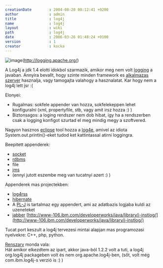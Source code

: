 ```yaml
---
creationDate        : 2004-08-20 00:12:41 +0200 
author              : admin 
title               : log4j 
name                : log4j 
layout              : wiki 
path                : log4j 
date                : 2006-03-26 01:48:24 +0100 
version             : 1 
creator             : kocka 
---
```

![image](http://logging.apache.org/log4j/docs/images/logo.jpg)(http://logging.apache.org/)

A Log4j a jdk 1.4 elotti idokbol szarmazik, amikor meg nem volt [logging](Logging.html) a javaban. Annyira bevallt, hogy szinte minden framework es [alkalmazas szerver](Alkalmazas%20Szerver.html) hasznalja, vagy tamogajta valahogy a hasznalatat. Kar hogy nem a log4j lett jsr :(

Elonyei:

*   Rugalmas: sokfele appender van hozza, sokfelekeppen lehet konfiguralni (xml, propertyfile, stb, vagy amit irsz hozza :) )
*   Biztonsagos: a loging rendszer nem dob hibat, igy ha a rendszerben csak a logging konfigot szurtad el meg mindig megy a szoftvered.

Nagyon hasznos [eclipse](Eclipse.html) tool hozza a [log4e](log4e.html), amivel az idiota System.out.println()-eket tudod ket kattintassal atirni loggingra.

Beepitett appenderek:

*   [socket](Missing.html)
*   [rdbms](RDBMS.html)
*   file
*   [jms](JMS.html)
*   (ennyi jutott eszembe meg van tucatnyi azert :) )

Appenderek mas projectekben:

*   [log4rss](log4rss.html)
*   [hibernate](Hibernate.html)
*   A [PL-J](PL-J.html) is tartalmaz egy appendert, ami az adatbazis logjaba kuldi az uzeneteket
*   [jabber](jabber.html) [http://www-106.ibm.com/developerworks/java/library/j-instlog/](http://www-106.ibm.com/developerworks/java/library/j-instlog/)

Tucat port keszult a log4j tervezesi mintai alapjan mas programozasi nyelvekre: C++, php, python.

[Renszarv](renszarv.html) monda vala:<br/>
Hát amikor elkezdtem az ipart, akkor java-ból 1.2.2 volt a tuti, a log4j org.log4j packageben volt és nem org.apache.log4j-ben, (sőt, volt még com.ibm.log4j-s verzió is :) )
